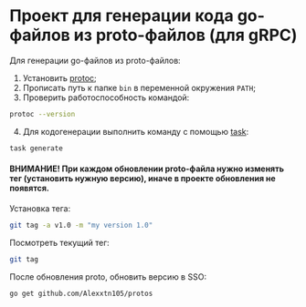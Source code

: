 # Проект для генерации кода go-файлов из proto-файлов (для gRPC)
Для генерации go-файлов из proto-файлов:
1. Установить [protoc](https://github.com/protocolbuffers/protobuf/releases);
2. Прописать путь к папке `bin` в переменной окружения `PATH`;
3. Проверить работоспособность командой:
```bash
protoc --version 
```
4. Для кодогенерации выполнить команду с помощью [task](https://taskfile.dev/installation/): 

```bash
task generate
```

#### ВНИМАНИЕ! При каждом обновлении proto-файла нужно изменять тег (установить нужную версию), иначе в проекте обновления не появятся.

Установка тега:
```bash
git tag -a v1.0 -m "my version 1.0"
```

Посмотреть текущий тег:
```bash
git tag
```

После обновления proto, обновить версию в SSO:
```bash
go get github.com/Alexxtn105/protos
```
